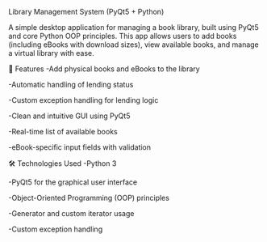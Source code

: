 Library Management System (PyQt5 + Python)

A simple desktop application for managing a book library, built using PyQt5 and core Python OOP principles. This app allows users to add books (including eBooks with download sizes), view available books, and manage a virtual library with ease.

🚀 Features
-Add physical books and eBooks to the library

-Automatic handling of lending status

-Custom exception handling for lending logic

-Clean and intuitive GUI using PyQt5

-Real-time list of available books

-eBook-specific input fields with validation

🛠️ Technologies Used
-Python 3

-PyQt5 for the graphical user interface

-Object-Oriented Programming (OOP) principles

-Generator and custom iterator usage

-Custom exception handling
